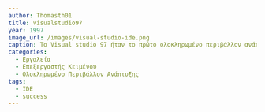 ```yaml
---
author: Thomasth01
title: visualstudio97
year: 1997
image_url: /images/visual-studio-ide.png
caption: Το Visual studio 97 ήταν το πρώτο ολοκληρωμένο περιβάλλον ανάπτυξης(IDE) που κυκλοφόρησε απο τη Microsoft το 1997. Συνδύαζε πολλές καινοτομίες της εποχής οι οποίες διευκόλυναν τους χρήστες σε σημαντικά έργα όπως η δυναμική δημιουργία ιστοσελιδών και η ταυτόχρονη επεξεργασία προγραμμάτων σε διάφορες γλώσσες. Αποτελεί την αφετηρία για μια σειρά απο IDE's οι οποίοι με το πέρας των ετών αφομοιώθηκαν απο το προγραμματιστικό κοινό λόγω της άνεσης που προσέφεραν στον χρήστη.
categories:
  - Εργαλεία 
  - Επεξεργαστής Κειμένου 
  - Ολοκληρωμένο Περιβάλλον Ανάπτυξης
tags:
  - IDE
  - success
---
```

